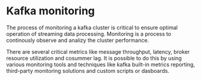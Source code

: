 # Kafka monitoring

The process of monitoring a kafka cluster is critical to ensure optimal operation of streaming data processing. Monitoring is a process to continously observe and analizy the cluster performance.

There are several critical metrics like message throughput, latency, broker resource utilization and cosummer lag. It is possible to do this by using various monitoring tools and techniques like kafka built-in metrics reporting,  third-party monitoring solutions and custom scripts or dasboards.

